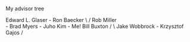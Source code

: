 My advisor tree

Edward L. Glaser  - Ron Baecker \             / Rob Miller                       \
                                 - Brad Myers                                     - Juho Kim - Me! 
                    Bill Buxton /             \ Jake Wobbrock - Krzysztof Gajos  /

